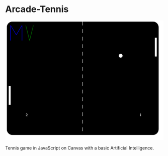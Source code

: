 # Arcade-Tennis

![alt text](https://raw.githubusercontent.com/Manteliz/Arcade-Tennis/master/Tennis.png)

Tennis game in JavaScript on Canvas with a basic Artificial Intelligence.
